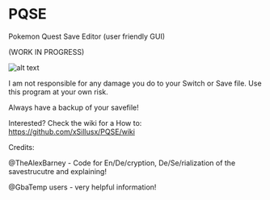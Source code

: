 # PQSE
Pokemon Quest Save Editor (user friendly GUI)

(WORK IN PROGRESS)

![alt text](https://github.com/xSillusx/PQSE/blob/master/screen.png)


I am not responsible for any damage you do to your Switch or Save file. Use this program at your own risk.

Always have a backup of your savefile!


Interested? Check the wiki for a How to: https://github.com/xSillusx/PQSE/wiki


Credits:

@TheAlexBarney - Code for En/De/cryption, De/Se/rialization of the savestrucutre and explaining!

@GbaTemp users - very helpful information!
